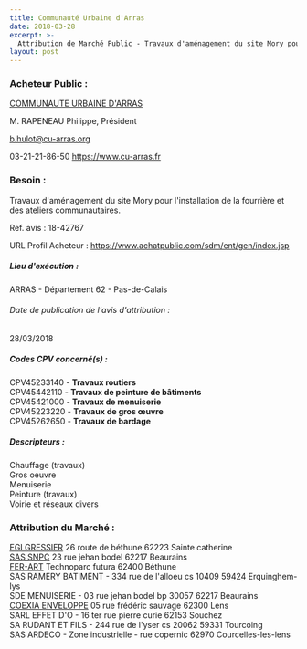 ```yaml
---
title: Communauté Urbaine d'Arras
date: 2018-03-28
excerpt: >-
  Attribution de Marché Public - Travaux d'aménagement du site Mory pour l'installation de la fourrière et des ateliers communautaires.
layout: post
---
```


### Acheteur Public : 
<a href="/acheteur-132/siren-200033579"> COMMUNAUTE URBAINE D'ARRAS</a><br/>

M. RAPENEAU Philippe, Président

b.hulot@cu-arras.org

03-21-21-86-50
https://www.cu-arras.fr
### Besoin :

Travaux d'aménagement du site Mory pour l'installation de la fourrière et des ateliers communautaires.

Ref. avis : 18-42767

URL Profil Acheteur : https://www.achatpublic.com/sdm/ent/gen/index.jsp

##### Lieu d'exécution :

ARRAS - Département 62 - Pas-de-Calais

###### Date de publication de l'avis d'attribution : 
28/03/2018

##### Codes CPV concerné(s) :
CPV45233140 - **Travaux routiers** <br/>
CPV45442110 - **Travaux de peinture de bâtiments** <br/>
CPV45421000 - **Travaux de menuiserie** <br/>
CPV45223220 - **Travaux de gros œuvre** <br/>
CPV45262650 - **Travaux de bardage** <br/>

##### Descripteurs :
Chauffage (travaux) <br/>
Gros oeuvre <br/>
Menuiserie <br/>
Peinture (travaux) <br/>
Voirie et réseaux divers <br/>

### Attribution du Marché :
<a href="/entreprise-549/siren-343842563"> EGI GRESSIER</a>    26 route de béthune 62223 Sainte catherine <br/>
<a href="/entreprise-552/siren-381818558"> SAS SNPC</a>    23 rue jehan bodel 62217 Beaurains <br/>
<a href="/entreprise-575/siren-783931280"> FER-ART</a>    Technoparc futura 62400 Béthune <br/>
SAS RAMERY BATIMENT - 334 rue de l'alloeu cs 10409 59424 Erquinghem-lys <br/>
SDE MENUISERIE - 03 rue jehan bodel bp 30057 62217 Beaurains <br/>
<a href="/entreprise-551/siren-369200019"> COEXIA ENVELOPPE</a>    05 rue frédéric sauvage 62300 Lens <br/>
SARL EFFET D'O - 16 ter rue pierre curie 62153 Souchez <br/>
SA RUDANT ET FILS - 244 rue de l'yser cs 20062 59331 Tourcoing <br/>
SAS ARDECO - Zone industrielle - rue copernic 62970 Courcelles-les-lens <br/>
